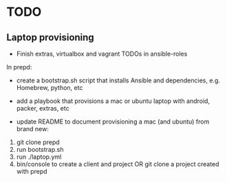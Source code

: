 # TODO

## Laptop provisioning

- Finish extras, virtualbox and vagrant TODOs in ansible-roles

In prepd:
- create a bootstrap.sh script that installs Ansible and dependencies, e.g. Homebrew, python, etc
- add a playbook that provisions a mac or ubuntu laptop with android, packer, extras, etc

- update README to document provisioning a mac (and ubuntu) from brand new:
1. git clone prepd
2. run bootstrap.sh
3. run ./laptop.yml
4. bin/console to create a client and project OR git clone a project created with prepd
